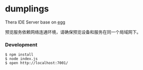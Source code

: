 # dumplings

Thera IDE Server base on [egg](https://eggjs.org/)

预览服务依赖网络连通环境，请确保预览设备和服务在同一个局域网下。



### Development
```shell
$ npm install
$ node index.js
$ open http://localhost:7001/
```

